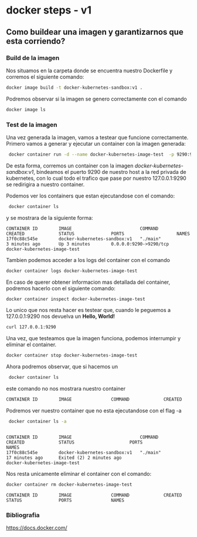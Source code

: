 # docker steps - v1
## Como buildear una imagen y garantizarnos que esta corriendo?

### Build de la imagen

Nos situamos en la carpeta donde se encuentra nuestro Dockerfile
y corremos el siguiente comando:
```bash
docker image build -t docker-kubernetes-sandbox:v1 . 
```

Podremos observar si la imagen se genero correctamente con el comando 

```bash
docker image ls
```
### Test de la imagen

Una vez generada la imagen, vamos a testear que funcione correctamente.
Primero vamos a generar y ejecutar un container con la imagen generada:

```bash
 docker container run -d --name docker-kubernetes-image-test  -p 9290:9290 docker-kubernetes-sandbox:v1 
```

De esta forma, corremos un container con la imagen *docker-kubernetes-sandbox:v1*, bindeamos el puerto 9290 de nuestro host a la red privada de kubernetes, con lo cual todo el trafico que pase por nuestro 127.0.0.1:9290 se redirigira a nuestro container.

Podemos ver los containers que estan ejecutandose con el comando: 
```bash
 docker container ls
```
y se mostrara de la siguiente forma:
```
CONTAINER ID        IMAGE                          COMMAND             CREATED             STATUS              PORTS                    NAMES
17f0c88c545e        docker-kubernetes-sandbox:v1   "./main"            3 minutes ago       Up 3 minutes        0.0.0.0:9290->9290/tcp   docker-kubernetes-image-test
```
Tambien podemos acceder a los logs del container con el comando 

```bash
docker container logs docker-kubernetes-image-test
```
En caso de querer obtener informacion mas detallada del container, podremos hacerlo con el siguiente comando:

```bash
docker container inspect docker-kubernetes-image-test
```


Lo unico que nos resta hacer es testear que, cuando le peguemos a 127.0.0.1:9290 nos devuelva un **Hello, World!**

```bash
curl 127.0.0.1:9290
```

Una vez, que testeamos que la imagen funciona, podemos interrumpir y eliminar el container.

```bash
docker container stop docker-kubernetes-image-test
```

Ahora podremos observar, que si hacemos un 
```bash
 docker container ls
```
este comando no nos mostrara nuestro container

```bash
CONTAINER ID        IMAGE               COMMAND             CREATED             STATUS              PORTS               NAMES

```

Podremos ver nuestro container que no esta ejecutandose con el flag -a
```bash
 docker container ls -a
```
```

CONTAINER ID        IMAGE                          COMMAND             CREATED             STATUS                     PORTS               NAMES
17f0c88c545e        docker-kubernetes-sandbox:v1   "./main"            17 minutes ago      Exited (2) 2 minutes ago                       docker-kubernetes-image-test
```

Nos resta unicamente eliminar el container con el comando:



``` bash
docker container rm docker-kubernetes-image-test
```


```
CONTAINER ID        IMAGE               COMMAND             CREATED             STATUS              PORTS               NAMES
```


### Bibliografia
https://docs.docker.com/